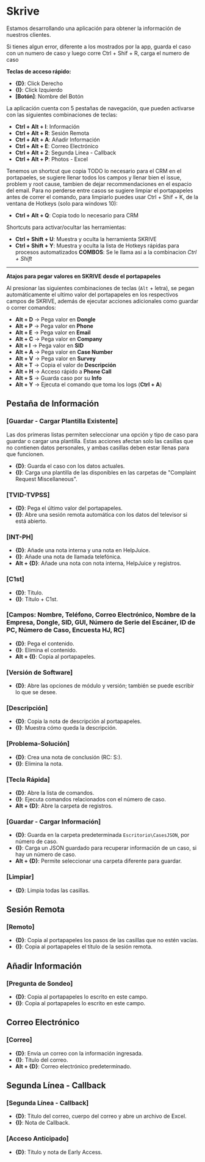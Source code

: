 # Skrive

Estamos desarrollando una aplicación para obtener la información de nuestros clientes.

Si tienes algun error, diferente a los mostrados por la app, guarda el caso con un numero de caso y luego corre Ctrl + Shif + R, carga el numero de caso 

**Teclas de acceso rápido:**

- **{D}**: Click Derecho
- **{I}**: Click Izquierdo
- **[Botón]**: Nombre del Botón

La aplicación cuenta con 5 pestañas de navegación, que pueden activarse con las siguientes combinaciones de teclas:

- **Ctrl + Alt + I**: Información
- **Ctrl + Alt + R**: Sesión Remota
- **Ctrl + Alt + A**: Añadir Información
- **Ctrl + Alt + E**: Correo Electrónico
- **Ctrl + Alt + 2**: Segunda Línea - Callback
- **Ctrl + Alt + P**: Photos - Excel

Tenemos un shortcut que copia TODO lo necesario para el CRM en el portapaeles, se sugiere llenar todos los campos y llenar bien el issue, problem y root cause, tambien de dejar recommendaciones en el espacio del email.
Para no perderse entre casos se sugiere limpiar el portapapeles antes de correr el comando, para limpiarlo puedes usar  Ctrl + Shif + K, de la ventana de Hotkeys (solo para windows 10):

- **Ctrl + Alt + Q**: Copia todo lo necesario para CRM

Shortcuts para activar/ocultar las herramientas:

- **Ctrl + Shift + U**: Muestra y oculta la herramienta SKRIVE
- **Ctrl + Shift + Y**: Muestra y oculta la lista de Hotkeys rápidas para procesos automatizados
**COMBOS**: Se le llama asi a la combinacion *Ctrl + Shift*

---

**Atajos para pegar valores en SKRIVE desde el portapapeles**

Al presionar las siguientes combinaciones de teclas (`Alt` + letra), se pegan automáticamente el ultimo valor del portapapeles en los respectivos campos de SKRIVE, además de ejecutar acciones adicionales como guardar o correr comandos:

- **Alt + D** → Pega valor en **Dongle**
- **Alt + P** → Pega valor en **Phone**
- **Alt + E** → Pega valor en **Email**
- **Alt + C** → Pega valor en **Company**
- **Alt + I** → Pega valor en **SID**
- **Alt + A** → Pega valor en **Case Number**
- **Alt + V** → Pega valor en **Survey**
- **Alt + T** → Copia el valor de **Descripción**
- **Alt + H** → Acceso rápido a **Phone Call**
- **Alt + S** → Guarda caso por su **Info**
- **Alt + Y** → Ejecuta el comando que toma los logs (**Ctrl + A**)


## Pestaña de Información

### [Guardar - Cargar Plantilla Existente]

Las dos primeras listas permiten seleccionar una opción y tipo de caso para guardar o cargar una plantilla. Estas acciones afectan solo las casillas que no contienen datos personales, y ambas casillas deben estar llenas para que funcionen.

- **{D}**: Guarda el caso con los datos actuales.
- **{I}**: Carga una plantilla de las disponibles en las carpetas de "Complaint Request Miscellaneous".

### [TVID-TVPSS]

- **{D}**: Pega el último valor del portapapeles.
- **{I}**: Abre una sesión remota automática con los datos del televisor si está abierto.

### [INT-PH]

- **{D}**: Añade una nota interna y una nota en HelpJuice.
- **{I}**: Añade una nota de llamada telefónica.
- **Alt + {D}**: Añade una nota con nota interna, HelpJuice y registros.

### [C1st]

- **{D}**: Título.
- **{I}**: Título + C1st.

### [Campos: Nombre, Teléfono, Correo Electrónico, Nombre de la Empresa, Dongle, SID, GUI, Número de Serie del Escáner, ID de PC, Número de Caso, Encuesta HJ, RC]

- **{D}**: Pega el contenido.
- **{I}**: Elimina el contenido.
- **Alt + {I}**: Copia al portapapeles.

### [Versión de Software]

- **{D}**: Abre las opciones de módulo y versión; también se puede escribir lo que se desee.

### [Descripción]

- **{D}**: Copia la nota de descripción al portapapeles.
- **{I}**: Muestra cómo queda la descripción.

### [Problema-Solución]

- **{D}**: Crea una nota de conclusión (RC: S:).
- **{I}**: Elimina la nota.

### [Tecla Rápida]

- **{D}**: Abre la lista de comandos.
- **{I}**: Ejecuta comandos relacionados con el número de caso.
- **Alt + {D}**: Abre la carpeta de registros.

### [Guardar - Cargar Información]

- **{D}**: Guarda en la carpeta predeterminada `Escritorio\CasesJSON`, por número de caso.
- **{I}**: Carga un JSON guardado para recuperar información de un caso, si hay un número de caso.
- **Alt + {D}**: Permite seleccionar una carpeta diferente para guardar.

### [Limpiar]

- **{D}**: Limpia todas las casillas.

## Sesión Remota

### [Remoto]

- **{D}**: Copia al portapapeles los pasos de las casillas que no estén vacías.
- **{I}**: Copia al portapapeles el título de la sesión remota.

## Añadir Información

### [Pregunta de Sondeo]

- **{D}**: Copia al portapapeles lo escrito en este campo.
- **{I}**: Copia al portapapeles lo escrito en este campo.

## Correo Electrónico

### [Correo]

- **{D}**: Envía un correo con la información ingresada.
- **{I}**: Título del correo.
- **Alt + {D}**: Correo electrónico predeterminado.

## Segunda Línea - Callback

### [Segunda Línea - Callback]

- **{D}**: Título del correo, cuerpo del correo y abre un archivo de Excel.
- **{I}**: Nota de Callback.

### [Acceso Anticipado]

- **{D}**: Título y nota de Early Access.

